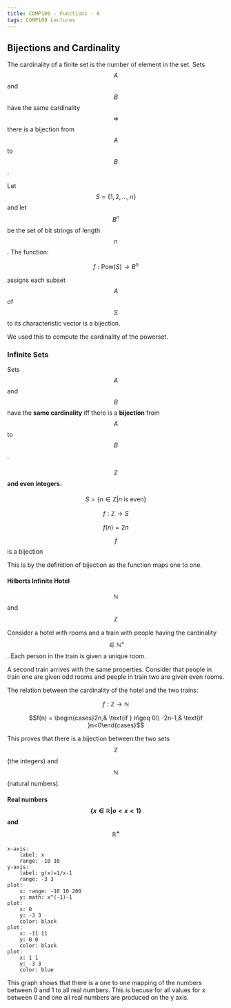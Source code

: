 ```yaml
---
title: COMP109 - Functions - 6
tags: COMP109 Lectures
---
```

## Bijections and Cardinality
The cardinality of a finite set is the number of element in the set. Sets $$A$$ and $$B$$ have the same cardinality $$\Rightarrow$$ there is a bijection from $$A$$ to $$B$$.

Let $$S=\{1,2,\ldots,n\}$$ and let $$B^n$$ be the set of bit strings of length $$n$$. The function:

$$f:\text{Pow}(S)\rightarrow B^n$$

assigns each subset $$A$$ of $$S$$ to its characteristic vector is a bijection.

We used this to compute the cardinality of the powerset.

### Infinite Sets
Sets $$A$$ and $$B$$ have the **same cardinality** iff there is a **bijection** from $$A$$ to $$B$$.

#### $$\mathbb{Z}$$ and even integers.

$$S=\{n\in\mathbb{Z}\vert n\text{ is even}\}$$

$$f:\mathbb{Z}\rightarrow S$$

$$f(n)=2n$$

$$f$$ is a bijection

This is by the definition of bijection as the function maps one to one.

#### Hilberts Infinite Hotel

$$\mathbb{N}$$ and $$\mathbb{Z}$$

Consider a hotel with rooms and a train with people having the cardinality $$\in \mathbb{N^+}$$. Each person in the train is given a unique room.

A second train arrives with the same properties. Consider that people in train one are given odd rooms and people in train two are given even rooms.

The relation between the cardinality of the hotel and the two trains:

$$f:\mathbb{Z}\rightarrow\mathbb{N}$$

$$f(n) = \begin{cases}2n,& \text{if } n\geq 0\\ -2n-1,& \text{if }n<0\end{cases}$$

This proves that there is a bijection between the two sets $$\mathbb{Z}$$ (the integers) and $$\mathbb{N}$$ (natural numbers).

#### Real numbers $$\{x\in\mathbb{R}\vert o<x<1\}$$ and $$\mathbb{R^+}$$

```charter
x-axis:
	label: x
	range: -10 10
y-axis:
	label: g(x)=1/x-1
	range: -3 3
plot:
	x: range: -10 10 200
	y: math: x^(-1)-1
plot:
	x: 0
	y: -3 3
	color: black
plot:
	x: -11 11
	y: 0 0
	color: black
plot:
	x: 1 1
	y: -3 3
	color: blue
```

This graph shows that there is a one to one mapping of the numbers between 0 and 1 to all real numbers. This is becuse for all values for x between 0 and one all real numbers are produced on the y axis.
